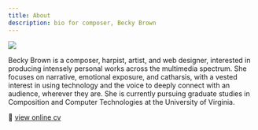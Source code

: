 ```yaml
---
title: About
description: bio for composer, Becky Brown
---
```


![](/images/becky-brown.jpg)

Becky Brown is a composer, harpist, artist, and web designer, interested in producing intensely personal works across the multimedia spectrum. She focuses on narrative, emotional exposure, and catharsis, with a vested interest in using technology and the voice to deeply connect with an audience, wherever they are. She is currently pursuing graduate studies in Composition and Computer Technologies at the University of Virginia.

📖 [view online cv](/cv)